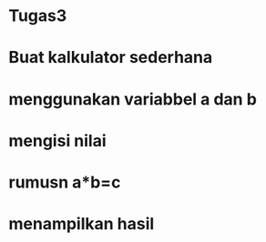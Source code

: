 # Tugas3
# Buat kalkulator sederhana
# menggunakan variabbel a dan b
# mengisi nilai
# rumusn a*b=c
# menampilkan hasil
